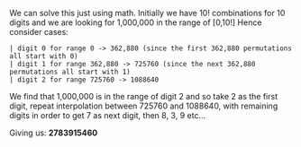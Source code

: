 We can solve this just using math. Initially we have 10! combinations for 10 digits and we are looking for 1,000,000 in the range of [0,10!]
Hence consider cases:

```
| digit 0 for range 0 -> 362,880 (since the first 362,880 permutations all start with 0)
| digit 1 for range 362,880 -> 725760 (since the next 362,880 permutations all start with 1)
| digit 2 for range 725760 -> 1088640
```

We find that 1,000,000 is in the range of digit 2 and so take 2 as the first digit, repeat interpolation between 725760 and 1088640,
with remaining digits in order to get 7 as next digit, then 8, 3, 9 etc...

Giving us:
__2783915460__

